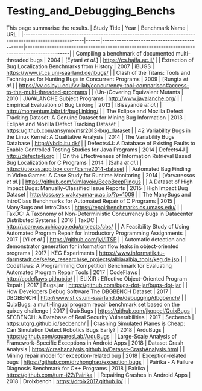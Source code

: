 # Testing_and_Debugging_Benchs
This page summarise the results.
| Study Title                                                                                           | Year | Benchmark Name                              | URL                                                                                            |
|-------------------------------------------------------------------------------------------------------|------|---------------------------------------------|------------------------------------------------------------------------------------------------|
| Compiling a benchmark of documented multi-threaded bugs                                               | 2004 | [Eytani *et al.*]                           | https://cs.haifa.ac.il/                                                                        |
| Extraction of Bug Localization Benchmarks from History                                                | 2007 | iBUGS                                       | https://www.st.cs.uni-saarland.de/ibugs/                                                       |
| Clash of the Titans: Tools and Techniques for Hunting Bugs in Concurrent Programs                     | 2009 | [Rungta *et al.*]                           | https://vv.cs.byu.edu/vv-lab/concurrency-tool-comparison#access-to-the-multi-threaded-programs |
| (Un-)Covering Equivalent Mutants                                                                      | 2010 | JAVALANCHE Subject Programs                 | http://www.javalanche.org/                                                                     |
| Empirical Evaluation of Bug Linking                                                                   | 2013 | [Bissyandé *et al.*]                        | http://momentum.labri.fr/bugLinking/                                                           |
| The Eclipse and Mozilla Defect Tracking Dataset: A Genuine Dataset for Mining Bug Information         | 2013 | Eclipse and Mozilla Defect Tracking Dataset | https://github.com/ansymo/msr2013-bug_dataset                                                  |
| 42 Variability Bugs in the Linux Kernel: A Qualitative Analysis                                       | 2014 | The Variability Bugs Database               | http://vbdb.itu.dk/                                                                            |
| Defects4J: A Database of Existing Faults to Enable Controlled Testing Studies for Java Programs       | 2014 | Defects4J                                   | http://defects4j.org                                                                           |
| On the Effectiveness of Information Retrieval Based Bug Localization for C Programs                   | 2014 | [Saha *et al.*]                             | https://utexas.app.box.com/icsme2014-dataset                                                   |
| Automated Bug Finding in Video Games: A Case Study for Runtime Monitoring                             | 2014 | [Varvaressos *et al.*]                      | https://github.com/kimlavoie/BeepBeepPingus                                                    |
| A Dataset of High Impact Bugs: Manually-Classified Issue Reports                                      | 2015 | High Impact Bug Dataset                     | http://oss.sys.wakayama-u.ac.jp/?p=1009                                                        |
| The ManyBugs and IntroClass Benchmarks for Automated Repair of C Programs                             | 2015 | ManyBugs and IntroClass                     | https://repairbenchmarks.cs.umass.edu/                                                         |
| TaxDC: A Taxonomy of Non-Deterministic Concurrency Bugs in Datacenter Distributed Systems             | 2016 | TaxDC                                       | http://ucare.cs.uchicago.edu/projects/cbs/                                                     |
| A Feasibility Study of Using Automated Program Repair for Introductory Programming Assignments        | 2017 | [Yi *et al.*]                               | https://github.com/jyi/ITSP                                                                    |
| Automatic detection and demonstrator generation for information ﬂow leaks in object-oriented programs | 2017 | KEG Experiments                             | https://www.informatik.tu-darmstadt.de/se/se_research/se_projects/albia/albia_tools/keg.de.jsp |
| Codeflaws: A Programming Competition Benchmark for Evaluating Automated Program Repair Tools          | 2017 | CodeFlaws                                   | http://codeflaws.github.io/                                                                    |
| ELIXIR : Effective Object-Oriented Program Repair                                                     | 2017 | Bugs.jar                                    | https://github.com/bugs-dot-jar/bugs-dot-jar                                                   |
| How Developers Debug Software The DBGBENCH Dataset                                                    | 2017 | DBGBENCH                                    | http://www.st.cs.uni-saarland.de/debugging/dbgbench/                                           |
| QuixBugs: a multi-lingual program repair benchmark set based on the quixey challenge                  | 2017 | QuixBugs                                    | https://github.com/jkoppel/QuixBugs                                                            |
| SECBENCH: A Database of Real Security Vulnerabilities                                                 | 2017 | Secbench                                    | https://tqrg.github.io/secbench/                                                               |
| Crashing Simulated Planes is Cheap: Can Simulation Detect Robotics Bugs Early?                        | 2018 | ArduBugs                                    | https://github.com/squaresLab/ArduBugs                                                         |
| Large-Scale Analysis of Framework-Specific Exceptions in Android Apps                                 | 2018 | Dataset Crash Analysis                      | https://crashanalysis.github.io/Dataset-CrashAnalysis.html                                     |
| Mining repair model for exception-related bug                                                         | 2018 | Exception-related bugs                      | https://github.com/drzhonghao/exception.bugs                                                   |
| Pairika - A Failure Diagnosis Benchmark for C++ Programs                                              | 2018 | Pairika                                     | https://github.com/tum-i22/Pairika                                                             |
| Repairing Crashes in Android Apps                                                                     | 2018 | Droixbench                                  | https://droix2017.github.io/                                                                   |                                                  |
